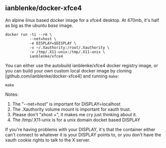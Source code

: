 ## ianblenke/docker-xfce4

An alpine linux based docker image for a xfce4 desktop. At 470mb, it's half as big as the ubuntu _base_ image.

    docker run -ti --rm \
               --net=host \
               -e DISPLAY=$DISPLAY \
               -v ~/.Xauthority:/root/.Xauthority \
               -v /tmp/.X11-unix:/tmp/.X11-unix \
               ianblenke/xfce4

You can either use the autobuild ianblenke/xfce4 docker registry image, or you can build your own custom local docker image by cloning [github.com/ianblenke/docker-xfce4] and running `make`:

    make

Notes:

1. The "--net=host" is important for DISPLAY=localhost
2. The .Xauthority volume mount is important for xauth trust.
3. Please don't "xhost +", it makes me cry just thinking about it.
4. The /tmp/.X11-unix is for a unix domain docket based DISPLAY

If you're having problems with your DISPLAY, it's that the container either can't connect to whatever it is your DISPLAY points to, or you don't have the xauth cookie rights to talk to the X server.

